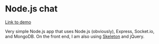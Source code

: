 Node.js chat
======

[Link to demo](https://heroku-node-chat-test.herokuapp.com)

Very simple Node.js app that uses Node.js (obviously), Express, Socket.io, and MongoDB.
On the front end, I am also using [Skeleton](http://getskeleton.com/) and jQuery.
